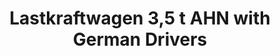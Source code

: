 ---
layout: product
title: "Lastkraftwagen 3,5 t AHN with German Drivers "
price: "TBA" 
desc: "Maketa"
img_path: "/assets/img/ICM 35418.webp"
brand: "N/A"
available: false
special_offer: false
new: false
soon: false
cat: "010000"
subcat: "013600"
subsubcat: "0N/A"
sifra: "ICM 35418"
popular: false
spec: false
---